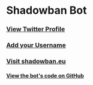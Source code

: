 # Shadowban Bot

### [View Twitter Profile](https://twitter.com/theshadowbanbot)
### [Add your Username](https://forms.gle/Wno9qxuhtLGpF1hR6)
### [Visit shadowban.eu](https://shadowban.eu)

#### [View the bot's code on GitHub](https://github.com/thisisnoahevans/shadowbanbot)
